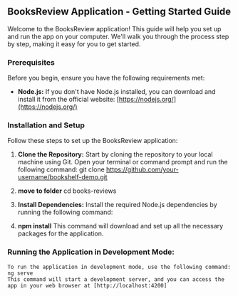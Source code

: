 ## BooksReview Application - Getting Started Guide

Welcome to the BooksReview application! This guide will help you set up and run the app on your computer. We'll walk you through the process step by step, making it easy for you to get started.

### Prerequisites

Before you begin, ensure you have the following requirements met:

- **Node.js:** If you don't have Node.js installed, you can download and install it from the official website: [https://nodejs.org/](https://nodejs.org/)

### Installation and Setup

Follow these steps to set up the BooksReview application:

1. **Clone the Repository:**
   Start by cloning the repository to your local machine using Git. Open your terminal or command prompt and run the following command:
   git clone https://github.com/your-username/bookshelf-demo.git

2. **move to folder**
    cd books-reviews

3. **Install Dependencies:**
Install the required Node.js dependencies by running the following command:

4. **npm install**
    This command will download and set up all the necessary packages for the application.

### Running the Application in Development Mode:

    To run the application in development mode, use the following command:
    ng serve
    This command will start a development server, and you can access the app in your web browser at [http://localhost:4200]
